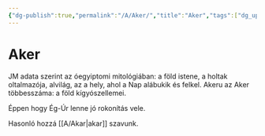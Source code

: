```yaml
---
{"dg-publish":true,"permalink":"/A/Aker/","title":"Aker","tags":["dg_uploaded"],"created":"2023-11-06T01:59","updated":"2023-11-08T03:28"}
---
```



# Aker

JM adata szerint az óegyiptomi mitológiában: a föld istene, a holtak oltalmazója, alvilág, az a hely, ahol a Nap alábukik és felkel. Akeru az Aker többesszáma: a föld kígyószellemei.  

Éppen hogy Ég-Úr lenne jó rokonítás vele.  

Hasonló hozzá [[A/Akar\|akar]] szavunk.  